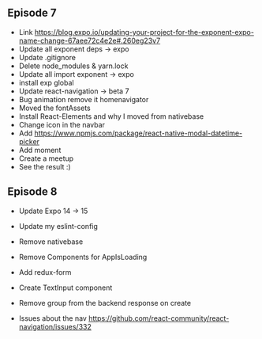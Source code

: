 ## Episode 7

- Link https://blog.expo.io/updating-your-project-for-the-exponent-expo-name-change-67aee72c4e2e#.260eg23v7
- Update all exponent deps -> expo
- Update .gitignore
- Delete node_modules & yarn.lock
- Update all import exponent -> expo
- install exp global
- Update react-navigation -> beta 7
- Bug animation remove it homenavigator
- Moved the fontAssets
- Install React-Elements and why I moved from nativebase
- Change icon in the navbar
- Add https://www.npmjs.com/package/react-native-modal-datetime-picker
- Add moment
- Create a meetup
- See the result :)

## Episode 8

- Update Expo 14 -> 15
- Update my eslint-config
- Remove nativebase
- Remove Components for AppIsLoading
- Add redux-form
- Create TextInput component
- Remove group from the backend response on create

- Issues about the nav https://github.com/react-community/react-navigation/issues/332
